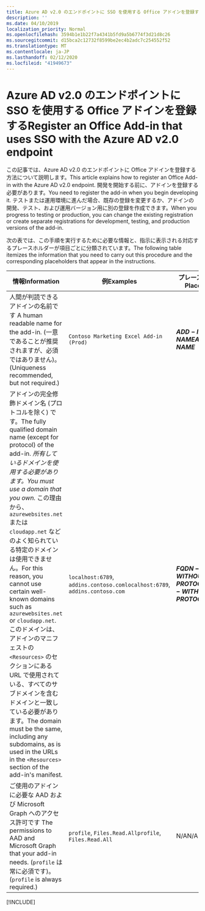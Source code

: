 ```yaml
---
title: Azure AD v2.0 のエンドポイントに SSO を使用する Office アドインを登録する
description: ''
ms.date: 04/10/2019
localization_priority: Normal
ms.openlocfilehash: 3594b1e1b22f7a4341b5fd9a5b6774f3d21d8c26
ms.sourcegitcommit: d15bca2c12732f8599be2ec4b2adc7c254552f52
ms.translationtype: MT
ms.contentlocale: ja-JP
ms.lasthandoff: 02/12/2020
ms.locfileid: "41949673"
---
```

# <a name="register-an-office-add-in-that-uses-sso-with-the-azure-ad-v20-endpoint"></a><span data-ttu-id="cddf0-102">Azure AD v2.0 のエンドポイントに SSO を使用する Office アドインを登録する</span><span class="sxs-lookup"><span data-stu-id="cddf0-102">Register an Office Add-in that uses SSO with the Azure AD v2.0 endpoint</span></span>

<span data-ttu-id="cddf0-103">この記事では、Azure AD v2.0 のエンドポイントに Office アドインを登録する方法について説明します。</span><span class="sxs-lookup"><span data-stu-id="cddf0-103">This article explains how to register an Office Add-in with the Azure AD v2.0 endpoint.</span></span> <span data-ttu-id="cddf0-104">開発を開始する前に、アドインを登録する必要があります。</span><span class="sxs-lookup"><span data-stu-id="cddf0-104">You need to register the add-in when you begin developing it.</span></span> <span data-ttu-id="cddf0-105">テストまたは運用環境に進んだ場合、既存の登録を変更するか、アドインの開発、テスト、および運用バージョン用に別の登録を作成できます。</span><span class="sxs-lookup"><span data-stu-id="cddf0-105">When you progress to testing or production, you can change the existing registration or create separate registrations for development, testing, and production versions of the add-in.</span></span>

<span data-ttu-id="cddf0-106">次の表では、この手順を実行するために必要な情報と、指示に表示される対応するプレースホルダーが項目ごとに分類されています。</span><span class="sxs-lookup"><span data-stu-id="cddf0-106">The following table itemizes the information that you need to carry out this procedure and the corresponding placeholders that appear in the instructions.</span></span>

|<span data-ttu-id="cddf0-107">情報</span><span class="sxs-lookup"><span data-stu-id="cddf0-107">Information</span></span>  |<span data-ttu-id="cddf0-108">例</span><span class="sxs-lookup"><span data-stu-id="cddf0-108">Examples</span></span>  |<span data-ttu-id="cddf0-109">プレースホルダー</span><span class="sxs-lookup"><span data-stu-id="cddf0-109">Placeholder</span></span>  |
|---------|---------|---------|
|<span data-ttu-id="cddf0-110">人間が判読できるアドインの名前です </span><span class="sxs-lookup"><span data-stu-id="cddf0-110">A human readable name for the add-in.</span></span> <span data-ttu-id="cddf0-111">(一意であることが推奨されますが、必須ではありません)。</span><span class="sxs-lookup"><span data-stu-id="cddf0-111">(Uniqueness recommended, but not required.)</span></span>|`Contoso Marketing Excel Add-in (Prod)`|<span data-ttu-id="cddf0-112">**$ADD-IN-NAME$**</span><span class="sxs-lookup"><span data-stu-id="cddf0-112">**$ADD-IN-NAME$**</span></span>|
|<span data-ttu-id="cddf0-113">アドインの完全修飾ドメイン名 (プロトコルを除く) です。</span><span class="sxs-lookup"><span data-stu-id="cddf0-113">The fully qualified domain name (except for protocol) of the add-in.</span></span> <span data-ttu-id="cddf0-114">*所有しているドメインを使用する必要があります。*</span><span class="sxs-lookup"><span data-stu-id="cddf0-114">*You must use a domain that you own.*</span></span> <span data-ttu-id="cddf0-115">この理由から、`azurewebsites.net` または `cloudapp.net` などのよく知られている特定のドメインは使用できません。</span><span class="sxs-lookup"><span data-stu-id="cddf0-115">For this reason, you cannot use certain well-known domains such as `azurewebsites.net` or `cloudapp.net`.</span></span> <span data-ttu-id="cddf0-116">このドメインは、アドインのマニフェストの `<Resources>` のセクションにある URL で使用されている、すべてのサブドメインを含むドメインと一致している必要があります。</span><span class="sxs-lookup"><span data-stu-id="cddf0-116">The domain must be the same, including any subdomains, as is used in the URLs in the `<Resources>` section of the add-in's manifest.</span></span>|<span data-ttu-id="cddf0-117">`localhost:6789`, `addins.contoso.com`</span><span class="sxs-lookup"><span data-stu-id="cddf0-117">`localhost:6789`, `addins.contoso.com`</span></span>|<span data-ttu-id="cddf0-118">**$FQDN-WITHOUT-PROTOCOL$**</span><span class="sxs-lookup"><span data-stu-id="cddf0-118">**$FQDN-WITHOUT-PROTOCOL$**</span></span>|
|<span data-ttu-id="cddf0-119">ご使用のアドインに必要な AAD および Microsoft Graph へのアクセス許可です </span><span class="sxs-lookup"><span data-stu-id="cddf0-119">The permissions to AAD and Microsoft Graph that your add-in needs.</span></span> <span data-ttu-id="cddf0-120">(`profile` は常に必須です)。</span><span class="sxs-lookup"><span data-stu-id="cddf0-120">(`profile` is always required.)</span></span>|<span data-ttu-id="cddf0-121">`profile`, `Files.Read.All`</span><span class="sxs-lookup"><span data-stu-id="cddf0-121">`profile`, `Files.Read.All`</span></span>|<span data-ttu-id="cddf0-122">N/A</span><span class="sxs-lookup"><span data-stu-id="cddf0-122">N/A</span></span>|

[!INCLUDE[](../includes/register-sso-add-in-aad-v2-include.md)]
